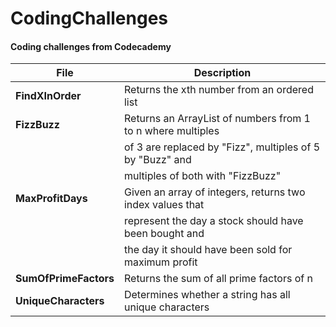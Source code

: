 # CodingChallenges

#### Coding challenges from Codecademy

| File                  | Description                                                |
| --------------------- | ---------------------------------------------------------- |
| **FindXInOrder**      | Returns the xth number from an ordered list                |
| **FizzBuzz**          | Returns an ArrayList of numbers from 1 to n where multiples|
|                       | of 3 are replaced by "Fizz", multiples of 5 by "Buzz" and  |
|                       | multiples of both with "FizzBuzz"                          |
| **MaxProfitDays**     | Given an array of integers, returns two index values that  |
|                       | represent the day a stock should have been bought and      |
|                       | the day it should have been sold for maximum profit        |
| **SumOfPrimeFactors** | Returns the sum of all prime factors of n                  |
| **UniqueCharacters**  | Determines whether a string has all unique characters      |
